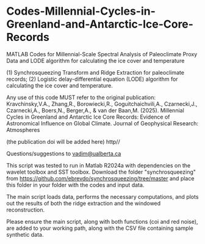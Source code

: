 # Codes-Millennial-Cycles-in-Greenland-and-Antarctic-Ice-Core-Records
MATLAB Codes for Millennial-Scale Spectral Analysis of Paleoclimate Proxy Data and LODE algorithm for calculating the ice cover and temperature

(1) Synchrosqueezing Transform and Ridge Extraction for paleoclimate records; (2) Logistic delay-differential equation (LODE) algorithm for calculating the ice cover and temperature.

Any use of this code MUST refer to the original publication: 
Kravchinsky,V.A., Zhang,R., Borowiecki,R., Goguitchaichvili,A., Czarnecki,J., Czarnecki,A., Boers,N., Berger,A., & van der Baan,M. (2025). Millennial Cycles in Greenland and Antarctic Ice Core Records: Evidence of Astronomical Influence on Global Climate. Journal of Geophysical Research: Atmospheres

(the publication doi will be added here) http//

Questions/suggestions to vadim@ualberta.ca

This script was tested to run in Matlab R2024a with dependencies on the wavelet toolbox and SST toolbox. Download the folder "synchrosqueezing" from https://github.com/ebrevdo/synchrosqueezing/tree/master and place this folder in your folder with the codes and input data.

The main script loads data, performs the necessary computations, and plots out the results of both the ridge extraction and the windowed reconstruction.

Please ensure the main script, along with both functions (coi and red noise), are added to your working path, along with the CSV file containing sample synthetic data.
